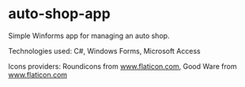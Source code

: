 # auto-shop-app
Simple Winforms app for managing an auto shop.

Technologies used: C#, Windows Forms, Microsoft Access

Icons providers: Roundicons from www.flaticon.com, Good Ware from www.flaticon.com

